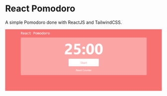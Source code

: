 # React Pomodoro

A simple Pomodoro done with ReactJS and TailwindCSS.

![React Pomodoro Screenshot](/screenshot.png)
